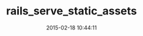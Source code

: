 ---
layout: post
title:  "rails_serve_static_assets"
repo:   "heroku/rails_serve_static_assets"
date:   2015-02-18 10:44:11
gemurl: https://github.com/heroku/rails_serve_static_assets
---